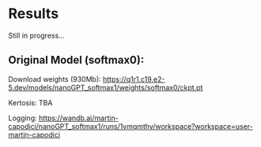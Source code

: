 # Results

Still in progress...

## Original Model (softmax0):

Download weights (930Mb): https://q1r1.c19.e2-5.dev/models/nanoGPT_softmax1/weights/softmax0/ckpt.pt

Kertosis: TBA

Logging: https://wandb.ai/martin-capodici/nanoGPT_softmax1/runs/1ymqmthy/workspace?workspace=user-martin-capodici
